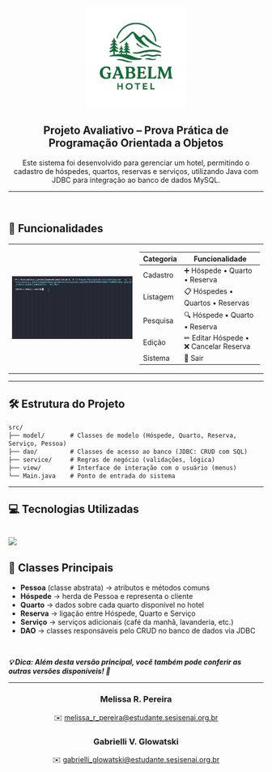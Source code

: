 <div align="center">
  <span>
    <img src="logo-hotel (2).png" alt="Lapras GIF" width="200"/>
  </span>
</div>

<div align="center">

## **Projeto Avaliativo – Prova Prática de Programação Orientada a Objetos**

Este sistema foi desenvolvido para gerenciar um hotel, permitindo o cadastro de hóspedes, quartos, reservas e serviços, utilizando Java com JDBC para integração ao banco de dados MySQL.


</div>


---

<br>

## 📖 Funcionalidades

<div align="center">

  <table>
    <tr>
      <td width="50%">
        <img src="codigo-preview.gif" alt="Lapras GIF" width="100%"/>
      </td>
    <td width="50%">

  | Categoria | Funcionalidade |
  |-----------|-----------------|
  | Cadastro  | ➕ Hóspede • Quarto • Reserva |
  | Listagem  | 📋 Hóspedes • Quartos • Reservas |
  | Pesquisa  | 🔍 Hóspede • Quarto • Reserva |
  | Edição    | ✏ Editar Hóspede • ❌ Cancelar Reserva |
  | Sistema   | 🚪 Sair |

  </td>
</tr>
</table>

</div>

---

## 🛠 Estrutura do Projeto

```text
src/
├── model/       # Classes de modelo (Hóspede, Quarto, Reserva, Serviço, Pessoa)
├── dao/         # Classes de acesso ao banco (JDBC: CRUD com SQL)
├── service/     # Regras de negócio (validações, lógica)
├── view/        # Interface de interação com o usuário (menus)
└── Main.java    # Ponto de entrada do sistema
```

---

## 💻 Tecnologias Utilizadas

<div align="left">
  <br>
  
  <img src="https://skillicons.dev/icons?i=java,html,css,js,mysql,maven,git,vscode,docker&theme=dark" />
</div>

## 📂 Classes Principais

- **Pessoa** (classe abstrata) → atributos e métodos comuns  
- **Hóspede** → herda de Pessoa e representa o cliente  
- **Quarto** → dados sobre cada quarto disponível no hotel  
- **Reserva** → ligação entre Hóspede, Quarto e Serviço  
- **Serviço** → serviços adicionais (café da manhã, lavanderia, etc.)  
- **DAO** → classes responsáveis pelo CRUD no banco de dados via JDBC  

<br> 

<div align="left">
  
***💡 Dica: Além desta versão principal, você também pode conferir as outras versões disponíveis! 🐧***

</div>

----

<div align="center">

### **Melissa R. Pereira**  
✉️ [melissa_r_pereira@estudante.sesisenai.org.br](mailto:melissa_r_pereira@estudante.sesisenai.org.br)  



### **Gabrielli V. Glowatski**  
✉️ [gabrielli_glowatski@estudante.sesisenai.org.br](mailto:gabrielli_glowatski@estudante.sesisenai.org.br)  

</div>

